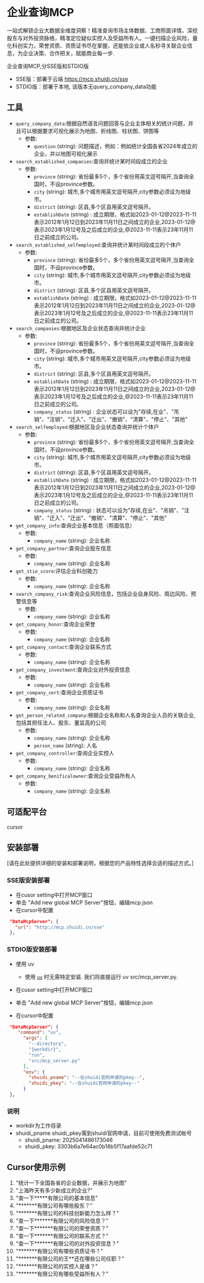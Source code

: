 # 企业查询MCP
一站式解锁企业大数据全维度洞察！精准查询市场主体数据、工商照面详情，深挖股东与对外投资脉络，精准定位疑似实控人及受益所有人。一键扫描企业风险，量化科创实力，荣誉资质、资质证书尽在掌握，还能依企业或人名秒寻关联企业信息，为企业决策、合作把关，赋能商业每一步.

企业查询MCP,分SSE版和STDIO版
- SSE版：部署于云端 https://mcp.shuidi.cn/sse
- STDIO版：部署于本地, 该版本无query_company_data功能
 
## 工具
- `query_company_data`:根据自然语言问题回答与企业主体相关的统计问题，并且可以根据要求可视化展示为地图、折线图、柱状图、饼图等
  - 参数:
      - `question` (string): 问题描述，例如：例如统计全国各省2024年成立的企业，并以地图可视化展示 
- `search_established_companies`:查询并统计某时间段成立的企业
  - 参数:
      - `province` (string): 省份最多5个，多个省份用英文逗号隔开,当查询全国时，不设province参数。
      - `city` (string): 城市,多个城市用英文逗号隔开,city参数必须设为地级市。
      - `district` (string): 区县,多个区县用英文逗号隔开。
      - `establishDate` (string) : 成立期限，格式如2023-01-12@2023-11-11 表示2012年1月12日到2023年11月11日之间成立的企业,2023-01-12@表示2023年1月12号及之后成立的企业,@2023-11-11表示23年11月11日之前成立的公司。
- `search_established_selfemployed`:查询并统计某时间段成立的个体户
  - 参数:
      - `province` (string): 省份最多5个，多个省份用英文逗号隔开,当查询全国时，不设province参数。
      - `city` (string): 城市,多个城市用英文逗号隔开,city参数必须设为地级市。
      - `district` (string): 区县,多个区县用英文逗号隔开。
      - `establishDate` (string) : 成立期限，格式如2023-01-12@2023-11-11 表示2012年1月12日到2023年11月11日之间成立的企业,2023-01-12@表示2023年1月12号及之后成立的企业,@2023-11-11表示23年11月11日之前成立的公司。
- `search_companies`:根据地区及企业状态查询并统计企业
  - 参数:
      - `province` (string): 省份最多5个，多个省份用英文逗号隔开,当查询全国时，不设province参数。
      - `city` (string): 城市,多个城市用英文逗号隔开,city参数必须设为地级市。
      - `district` (string): 区县,多个区县用英文逗号隔开。
      - `establishDate` (string) : 成立期限，格式如2023-01-12@2023-11-11 表示2012年1月12日到2023年11月11日之间成立的企业,2023-01-12@表示2023年1月12号及之后成立的企业,@2023-11-11表示23年11月11日之前成立的公司。 
      - `company_status` (string) : 企业状态可以设为"存续,在业"、"吊销"、"注销"、"迁入"、"迁出"、"撤销"、"清算"、"停止"、"其他"
- `search_selfemployed`:根据地区及企业状态查询并统计个体户
  - 参数:
      - `province` (string): 省份最多5个，多个省份用英文逗号隔开,当查询全国时，不设province参数。
      - `city` (string): 城市,多个城市用英文逗号隔开,city参数必须设为地级市。
      - `district` (string): 区县,多个区县用英文逗号隔开。
      - `establishDate` (string) : 成立期限，格式如2023-01-12@2023-11-11 表示2012年1月12日到2023年11月11日之间成立的企业,2023-01-12@表示2023年1月12号及之后成立的企业,@2023-11-11表示23年11月11日之前成立的公司。 
      - `company_status` (string) : 状态可以设为"存续,在业"、"吊销"、"注销"、"迁入"、"迁出"、"撤销"、"清算"、"停止"、"其他"
- `get_company_info`:查询企业基本信息（照面信息）
  - 参数:
      - `company_name` (string): 企业名称
- `get_company_partner`:查询企业股东信息
  - 参数:
      - `company_name` (string): 企业名称
- `get_stie_score`:评估企业科创能力
  - 参数:
      - `company_name` (string): 企业名称
- `search_company_risk`:查询企业风险信息，包括企业自身风险、周边风险、预警信息等
  - 参数:
      - `company_name` (string): 企业名称
- `get_company_honor`:查询企业荣誉
  - 参数:
      - `company_name` (string): 企业名称
- `get_company_contact`:查询企业联系方式
  - 参数:
      - `company_name` (string): 企业名称
- `get_company_investment`:查询企业对外投资信息
  - 参数:
      - `company_name` (string): 企业名称
- `get_company_cert`:查询企业资质证书
  - 参数:
      - `company_name` (string): 企业名称
- `get_person_related_company`:根据企业名称和人名查询企业人员的关联企业,包括其担任法人、股东、董监高的公司
  - 参数:
      - `company_name` (string): 企业名称
      - `person_name` (string): 人名
- `get_company_controller`:查询企业实控人
  - 参数:
      - `company_name` (string): 企业名称
- `get_company_benificalowner`:查询企业受益所有人
  - 参数:
      - `company_name` (string): 企业名称
    
## 可适配平台
cursor

## 安装部署
[请在此处提供详细的安装和部署说明，根据您的产品特性选择合适的描述方式。]
### SSE版安装部署
- 在cusor setting中打开MCP窗口
- 单击 "Add new global MCP Server"按钮，编辑mcp.json
- 在cursor中配置
```json
 "DataMcpServer": {
   "url": "http://mcp.shuidi.cn/sse"  
 },
```
### STDIO版安装部署

- 使用 uv
  - 使用 [`uv`](https://docs.astral.sh/uv/) 时无需特定安装. 我们将直接运行 uv src/mcp_server.py.

- 在cusor setting中打开MCP窗口
- 单击 "Add new global MCP Server"按钮，编辑mcp.json
- 在cursor中配置
```json
 "DataMcpServer": {
    "command": "uv",
      "args": [
        "--directory",
        "{workdir}",
        "run",
        "src/mcp_server.py"
      ],
      "env": {
        "shuidi_pname": "--在shuidi官网申请的pkey--",
        "shuidi_pkey": "--在shuidi官网申请的pkey--"
      }
 },
``` 
### 说明
- workdir为工作目录
- shuidi_pname shuidi_pkey需到shuidi官网申请，目前可使用免费测试帐号
  - shuidi_pname: 2025041486173046
  - shuidi_pkey: 3303b6a7e64ac0b18b5f17aafde52c71

## Cursor使用示例
1. "统计一下全国各省的企业数据，并展示为地图"
2. "上海昨天有多少新成立的企业?"
3. "查一下*****有限公司的基本信息"
4. "*******有限公司有哪些股东？"
5. "*******有限公司的科技创新能力怎么样？"
6. "查一下*******有限公司的风险信息？"
7. "查一下*******有限公司的荣誉资质？"
8. "查一下*******有限公司的联系方式？"
9. "查一下*******有限公司的对外投资信息？"
10. "*******有限公司有哪些资质证书？"
11. "*******有限公司的王**还在哪些公司任职？"
12. "*******有限公司的实控人是谁？"
13. "*******有限公司有哪些受益所有人？"




